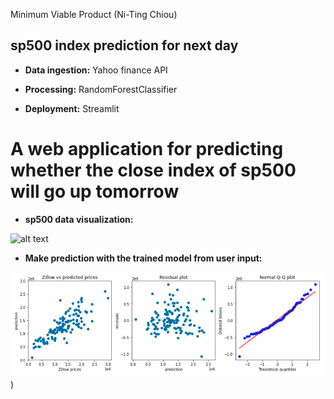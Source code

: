 Minimum Viable Product (Ni-Ting Chiou)

##  sp500 index prediction for next day

* **Data ingestion:** Yahoo finance API

* **Processing:** RandomForestClassifier

* **Deployment:** Streamlit


#  A web application for predicting whether the close index of sp500 will go up tomorrow

* **sp500 data visualization:** 

![alt text]((https://github.com/chiouNT/Engineering/blob/main/Image/plots.png)](https://github.com/chiouNT/Engineering/blob/main/Image/plots.png))


* **Make prediction with the trained model from user input:** 

![alt text](https://github.com/chiouNT/Linear_regression/blob/main/Images/Model_evaluation.png))

